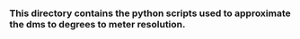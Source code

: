 ### This directory contains the python scripts used to approximate the dms to degrees to meter resolution.